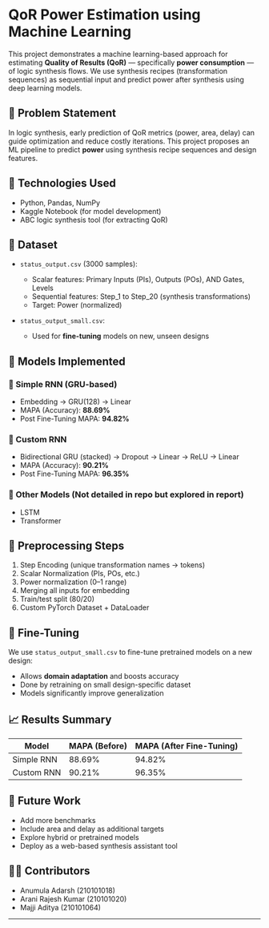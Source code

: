 # QoR Power Estimation using Machine Learning

This project demonstrates a machine learning-based approach for estimating **Quality of Results (QoR)** — specifically **power consumption** — of logic synthesis flows. We use synthesis recipes (transformation sequences) as sequential input and predict power after synthesis using deep learning models.

## 📌 Problem Statement

In logic synthesis, early prediction of QoR metrics (power, area, delay) can guide optimization and reduce costly iterations. This project proposes an ML pipeline to predict **power** using synthesis recipe sequences and design features.

## 🧰 Technologies Used

- Python, Pandas, NumPy
- Kaggle Notebook (for model development)
- ABC logic synthesis tool (for extracting QoR)



## 📁 Dataset

- `status_output.csv` (3000 samples):

  - Scalar features: Primary Inputs (PIs), Outputs (POs), AND Gates, Levels
  - Sequential features: Step\_1 to Step\_20 (synthesis transformations)
  - Target: Power (normalized)

- `status_output_small.csv`:

  - Used for **fine-tuning** models on new, unseen designs

## 🧪 Models Implemented

### 🔹 Simple RNN (GRU-based)

- Embedding → GRU(128) → Linear
- MAPA (Accuracy): **88.69%**
- Post Fine-Tuning MAPA: **94.82%**

### 🔹 Custom RNN

- Bidirectional GRU (stacked) → Dropout → Linear → ReLU → Linear
- MAPA (Accuracy): **90.21%**
- Post Fine-Tuning MAPA: **96.35%**

### 🔹 Other Models (Not detailed in repo but explored in report)

- LSTM
- Transformer

## 🧹 Preprocessing Steps

1. Step Encoding (unique transformation names → tokens)
2. Scalar Normalization (PIs, POs, etc.)
3. Power normalization (0–1 range)
4. Merging all inputs for embedding
5. Train/test split (80/20)
6. Custom PyTorch Dataset + DataLoader

## 🔁 Fine-Tuning

We use `status_output_small.csv` to fine-tune pretrained models on a new design:

- Allows **domain adaptation** and boosts accuracy
- Done by retraining on small design-specific dataset
- Models significantly improve generalization

## 📈 Results Summary

| Model      | MAPA (Before) | MAPA (After Fine-Tuning) |
| ---------- | ------------- | ------------------------ |
| Simple RNN | 88.69%        | 94.82%                   |
| Custom RNN | 90.21%        | 96.35%                   |

## 📌 Future Work

- Add more benchmarks
- Include area and delay as additional targets
- Explore hybrid or pretrained models
- Deploy as a web-based synthesis assistant tool

## 👨‍💻 Contributors

- Anumula Adarsh (210101018)
- Arani Rajesh Kumar (210101020)
- Majji Aditya (210101064)

---

